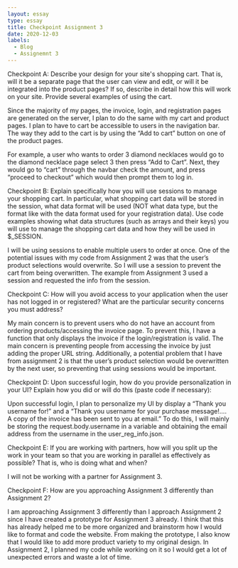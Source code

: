 ```yaml
---
layout: essay
type: essay
title: Checkpoint Assignment 3
date: 2020-12-03
labels:
  - Blog
  - Assignemnt 3
---
```


Checkpoint A:
Describe your design for your site's shopping cart. That is, will it be a separate page that the user can view and edit, or will it be integrated into the product pages? If so, describe in detail how this will work on your site. Provide several examples of using the cart.
 
Since the majority of my pages, the invoice, login, and registration pages are generated on the server, I plan to do the same with my cart and product pages. I plan to have to cart be accessible to users in the navigation bar. The way they add to the cart is by using the “Add to cart” button on one of the product pages.
 
For example, a user who wants to order 3 diamond necklaces would go to the diamond necklace page select 3 then press “Add to Cart”. Next, they would go to “cart” through the navbar check the amount, and press “proceed to checkout” which would then prompt them to log in.
 
Checkpoint B:
Explain specifically how you will use sessions to manage your shopping cart. In particular, what shopping cart data will be stored in the session, what data format will be used (NOT what data type, but the format like with the data format used for your registration data). Use code examples showing what data structures (such as arrays and their keys) you will use to manage the shopping cart data and how they will be used in $_SESSION.
 
I will be using sessions to enable multiple users to order at once. One of the potential issues with my code from Assignment 2 was that the user’s product selections would overwrite. So I will use a session to prevent the cart from being overwritten. The example from Assignment 3 used a session and requested the info from the session.  
 
Checkpoint C:
How will you avoid access to your application when the user has not logged in or registered? What are the particular security concerns you must address?
 
My main concern is to prevent users who do not have an account from ordering products/accessing the invoice page. To prevent this, I have a function that only displays the invoice if the login/registration is valid. The main concern is preventing people from accessing the invoice by just adding the proper URL string. Additionally, a potential problem that I have from assignment 2 is that the user’s product selection would be overwritten by the next user, so preventing that using sessions would be important.
 
Checkpoint D:
Upon successful login, how do you provide personalization in your UI? Explain how you did or will do this (paste code if necessary):
 
Upon successful login, I plan to personalize my UI by display a “Thank you username for!” and a “Thank you username for your purchase message!.... A copy of the invoice has been sent to you at email.” To do this, I will mainly be storing the request.body.username in a variable and obtaining the email address from the username in the user_reg_info.json.
 
Checkpoint E:
If you are working with partners, how will you split up the work in your team so that you are working in parallel as effectively as possible? That is, who is doing what and when?
 
I will not be working with a partner for Assignment 3.
 
Checkpoint F:
How are you approaching Assignment 3 differently than Assignment 2?

I am approaching Assignment 3 differently than I approach Assignment 2 since I have created a prototype for Assignment 3 already. I think that this has already helped me to be more organized and brainstorm how I would like to format and code the website. From making the prototype, I also know that I would like to add more product variety to my original design. In Assignment 2, I planned my code while working on it so I would get a lot of unexpected errors and waste a lot of time.
